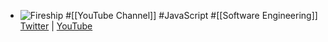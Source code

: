 - ![Fireship](https://yt3.googleusercontent.com/nQxZwEfVWgF8zhdqc3gWTFmnDY21uPt6KMxw0m0-pRgW_lOt8jjAAfmFsC6ZRkMjZO-MeCxN6Q=w2560-fcrop64=1,00005a57ffffa5a8-k-c0xffffffff-no-nd-rj)
  #[[YouTube Channel]] #JavaScript #[[Software Engineering]] 
  [Twitter](https://twitter.com/fireship_dev) | [YouTube](https://www.youtube.com/@Fireship)